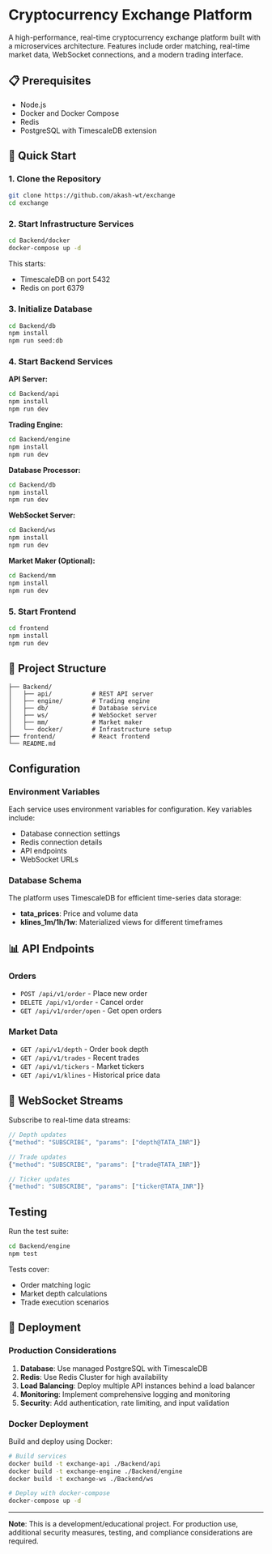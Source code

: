 # Cryptocurrency Exchange Platform

A high-performance, real-time cryptocurrency exchange platform built with a microservices architecture. Features include order matching, real-time market data, WebSocket connections, and a modern trading interface.

## 📋 Prerequisites

- Node.js 
- Docker and Docker Compose
- Redis
- PostgreSQL with TimescaleDB extension

## 🚀 Quick Start

### 1. Clone the Repository
```bash
git clone https://github.com/akash-wt/exchange
cd exchange
```

### 2. Start Infrastructure Services
```bash
cd Backend/docker
docker-compose up -d
```

This starts:
- TimescaleDB on port 5432
- Redis on port 6379

### 3. Initialize Database
```bash
cd Backend/db
npm install
npm run seed:db
```

### 4. Start Backend Services

**API Server:**
```bash
cd Backend/api
npm install
npm run dev
```

**Trading Engine:**
```bash
cd Backend/engine
npm install
npm run dev
```

**Database Processor:**
```bash
cd Backend/db
npm install
npm run dev
```

**WebSocket Server:**
```bash
cd Backend/ws
npm install
npm run dev
```

**Market Maker (Optional):**
```bash
cd Backend/mm
npm install
npm run dev
```

### 5. Start Frontend
```bash
cd frontend
npm install
npm run dev
```


## 📁 Project Structure

```
├── Backend/
│   ├── api/           # REST API server
│   ├── engine/        # Trading engine
│   ├── db/            # Database service
│   ├── ws/            # WebSocket server
│   ├── mm/            # Market maker
│   └── docker/        # Infrastructure setup
├── frontend/          # React frontend
└── README.md
```

##  Configuration

### Environment Variables

Each service uses environment variables for configuration. Key variables include:

- Database connection settings
- Redis connection details
- API endpoints
- WebSocket URLs

### Database Schema

The platform uses TimescaleDB for efficient time-series data storage:
- **tata_prices**: Price and volume data
- **klines_1m/1h/1w**: Materialized views for different timeframes

## 📊 API Endpoints

### Orders
- `POST /api/v1/order` - Place new order
- `DELETE /api/v1/order` - Cancel order
- `GET /api/v1/order/open` - Get open orders

### Market Data
- `GET /api/v1/depth` - Order book depth
- `GET /api/v1/trades` - Recent trades
- `GET /api/v1/tickers` - Market tickers
- `GET /api/v1/klines` - Historical price data

## 🔄 WebSocket Streams

Subscribe to real-time data streams:

```javascript
// Depth updates
{"method": "SUBSCRIBE", "params": ["depth@TATA_INR"]}

// Trade updates
{"method": "SUBSCRIBE", "params": ["trade@TATA_INR"]}

// Ticker updates
{"method": "SUBSCRIBE", "params": ["ticker@TATA_INR"]}
```

##  Testing

Run the test suite:

```bash
cd Backend/engine
npm test
```

Tests cover:
- Order matching logic
- Market depth calculations
- Trade execution scenarios

## 🚀 Deployment

### Production Considerations

1. **Database**: Use managed PostgreSQL with TimescaleDB
2. **Redis**: Use Redis Cluster for high availability
3. **Load Balancing**: Deploy multiple API instances behind a load balancer
4. **Monitoring**: Implement comprehensive logging and monitoring
5. **Security**: Add authentication, rate limiting, and input validation

### Docker Deployment

Build and deploy using Docker:

```bash
# Build services
docker build -t exchange-api ./Backend/api
docker build -t exchange-engine ./Backend/engine
docker build -t exchange-ws ./Backend/ws

# Deploy with docker-compose
docker-compose up -d
```

---

**Note**: This is a development/educational project. For production use, additional security measures, testing, and compliance considerations are required.
